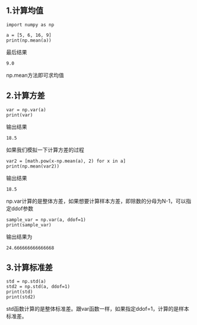 ## 1.计算均值

```
import numpy as np

a = [5, 6, 16, 9]
print(np.mean(a))
```  

最后结果  

```
9.0
```  

np.mean方法即可求均值  

## 2.计算方差

```
var = np.var(a)
print(var)
```  

输出结果  

```
18.5
```  

如果我们模拟一下计算方差的过程  
```
var2 = [math.pow(x-np.mean(a), 2) for x in a]
print(np.mean(var2))
```  

输出结果  

```
18.5
```  

np.var计算的是整体方差，如果想要计算样本方差，即除数的分母为N-1，可以指定ddof参数  

```
sample_var = np.var(a, ddof=1)
print(sample_var)
```  

输出结果为  

```
24.666666666666668
```  

## 3.计算标准差

```
std = np.std(a)
std2 = np.std(a, ddof=1)
print(std)
print(std2)
```  

std函数计算的是整体标准差。跟var函数一样，如果指定ddof=1，计算的是样本标准差。  
